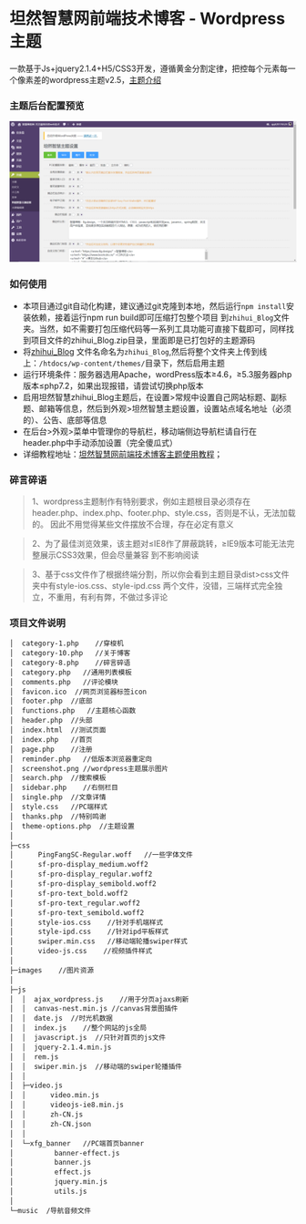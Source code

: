 # 坦然智慧网前端技术博客 - Wordpress主题
一款基于Js+jquery2.1.4+H5/CSS3开发，遵循黄金分割定律，把控每个元素每一个像素差的wordpress主题v2.5，[主题介绍](https://www.weipxiu.com/?cat=10)

### 主题后台配置预览
![WP-ä¸»é¢options.png](https://github.com/zllg/tanran/blob/master/zhihui_Blog/images/wp-theme-options.png?raw=true) 

### 如何使用

- 本项目通过git自动化构建，建议通过git克隆到本地，然后运行`npm install`安装依赖，接着运行npm run build即可压缩打包整个项目
  到`zhihui_Blog`文件夹。当然，如不需要打包压缩代码等一系列工具功能可直接下载即可，同样找到项目文件的zhihui_Blog.zip目录，里面即是已打包好的主题源码
- 将[zhihui_Blog](https://github.com/zllg/tanran/tree/master/zhihui_Blog) 文件名命名为`zhihui_Blog`,然后将整个文件夹上传到线上：`/htdocs/wp-content/themes/`目录下，然后启用主题
- 运行环境条件：服务器选用Apache，wordPress版本≥4.6，≥5.3服务器php版本≤php7.2，如果出现报错，请尝试切换php版本
- 启用坦然智慧zhihui_Blog主题后，在设置>常规中设置自己网站标题、副标题、邮箱等信息，然后到外观>坦然智慧主题设置，设置站点域名地址（必须的）、公告、底部等信息
- 在后台>外观>菜单中管理你的导航栏，移动端侧边导航栏请自行在header.php中手动添加设置（完全傻瓜式）
- 详细教程地址：[坦然智慧网前端技术博客主题使用教程](https://www.llg.design/category/module/ )；

### 碎言碎语

> 1、wordpress主题制作有特别要求，例如主题根目录必须存在header.php、index.php、footer.php、style.css，否则是不认，无法加载的。
因此不用觉得某些文件摆放不合理，存在必定有意义

> 2、为了最佳浏览效果，该主题对≤IE8作了屏蔽跳转，≥IE9版本可能无法完整展示CSS3效果，但会尽量兼容
到不影响阅读

> 3、基于css文件作了根据终端分割，所以你会看到主题目录dist>css文件夹中有style-ios.css、style-ipd.css
两个文件，没错，三端样式完全独立，不重用，有利有弊，不做过多评论

### 项目文件说明
``` bash
│  category-1.php    //穿梭机
│  category-10.php   //关于博客
│  category-8.php    //碎言碎语
│  category.php   //通用列表模板
│  comments.php   //评论模块
│  favicon.ico  //网页浏览器标签icon
│  footer.php  //底部
│  functions.php   //主题核心函数
│  header.php  //头部
│  index.html  //测试页面
│  index.php   //首页
│  page.php    //注册
│  reminder.php   //低版本浏览器重定向
│  screenshot.png //wordpress主题展示图片
│  search.php  //搜索模板
│  sidebar.php    //右侧栏目
│  single.php  //文章详情
│  style.css   //PC端样式
│  thanks.php  //特别鸣谢
│  theme-options.php  //主题设置
│  
├─css
│      PingFangSC-Regular.woff   //一些字体文件
│      sf-pro-display_medium.woff2
│      sf-pro-display_regular.woff2
│      sf-pro-display_semibold.woff2
│      sf-pro-text_bold.woff2
│      sf-pro-text_regular.woff2
│      sf-pro-text_semibold.woff2
│      style-ios.css    //针对手机端样式
│      style-ipd.css    //针对ipd平板样式
│      swiper.min.css   //移动端轮播swiper样式
│      video-js.css    //视频插件样式     
│          
├─images    //图片资源
│      
├─js
│  │  ajax_wordpress.js    //用于分页ajaxs刷新
│  │  canvas-nest.min.js //canvas背景图插件
│  │  date.js  //时光机数据
│  │  index.js    //整个网站的js全局
│  │  javascript.js  //只针对首页的js文件
│  │  jquery-2.1.4.min.js 
│  │  rem.js
│  │  swiper.min.js  //移动端的swiper轮播插件
│  │  
│  ├─video.js 
│  │      video.min.js
│  │      videojs-ie8.min.js
│  │      zh-CN.js
│  │      zh-CN.json
│  │      
│  └─xfg_banner   //PC端首页banner
│          banner-effect.js
│          banner.js
│          effect.js
│          jquery.min.js
│          utils.js
│          
└─music  /导航音频文件
```
<!-- <h2>使用当前主题网站</h2>

>不完全统计
>
>智慧博客网<https://www.llg.design/> 

> 爱前端  www.huanggr.cn
> 码云笔记  https://www.mybj123.com/
> 小丸子 http://www.minwenyu.com/
> 非常前端 http://moxiaofei.com/
>
> 大佬博客https://zhang.ge/
>
> 本主题参考<唯品秀主题修改>如有侵权联系删除！和其他网站如有雷同，你懂得！

